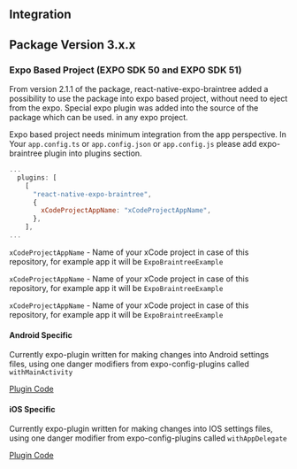 ## Integration
## Package Version 3.x.x
### Expo Based Project (EXPO SDK 50 and EXPO SDK 51) 
From version 2.1.1 of the package, react-native-expo-braintree added a possibility to use the package into expo based project, without need to eject from the expo. Special expo plugin was added into the source of the package which can be used. in any expo project.

Expo based project needs minimum integration from the app perspective.
In Your `app.config.ts` or `app.config.json` or `app.config.js` please add expo-braintree plugin into plugins section.
```javascript
...
  plugins: [
    [
      "react-native-expo-braintree",
      {
        xCodeProjectAppName: "xCodeProjectAppName",
      },
    ],
...
```
`xCodeProjectAppName` - Name of your xCode project in case of this repository, for example app  it will be `ExpoBraintreeExample`

`xCodeProjectAppName` - Name of your xCode project in case of this repository, for example app  it will be `ExpoBraintreeExample`

`xCodeProjectAppName` - Name of your xCode project in case of this repository, for example app  it will be `ExpoBraintreeExample`

#### Android Specific
Currently expo-plugin written for making changes into Android settings files, using one danger modifiers from expo-config-plugins called `withMainActivity`

[Plugin Code ](src/plugin/withExpoBraintree.android.ts)


#### iOS Specific
Currently expo-plugin written for making changes into IOS settings files, using one danger modifier from expo-config-plugins called `withAppDelegate`

[Plugin Code ](src/plugin/withExpoBraintree.ios.ts)